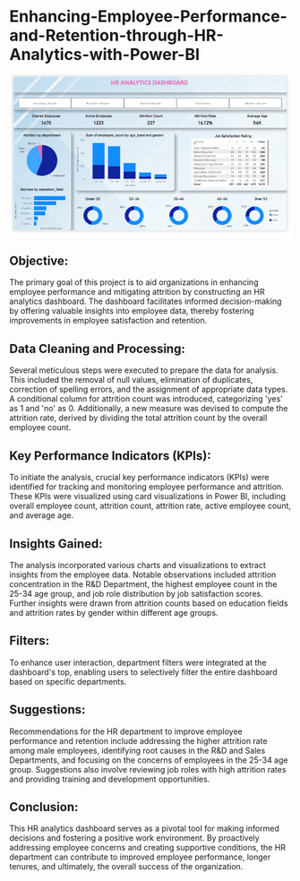 # Enhancing-Employee-Performance-and-Retention-through-HR-Analytics-with-Power-BI
![HR Analytics Dashboard](https://github.com/Jihen-Belhoudi/Enhancing-Employee-Performance-and-Retention-through-HR-Analytics-with-Power-BI/blob/main/Enhancing-Employee-Performance-and-Retention-through-HR-Analytics-with-Power-BI.PNG)

## Objective:
The primary goal of this project is to aid organizations in enhancing employee performance and mitigating attrition by constructing an HR analytics dashboard. The dashboard facilitates informed decision-making by offering valuable insights into employee data, thereby fostering improvements in employee satisfaction and retention.

## Data Cleaning and Processing:
Several meticulous steps were executed to prepare the data for analysis. This included the removal of null values, elimination of duplicates, correction of spelling errors, and the assignment of appropriate data types. A conditional column for attrition count was introduced, categorizing 'yes' as 1 and 'no' as 0. Additionally, a new measure was devised to compute the attrition rate, derived by dividing the total attrition count by the overall employee count.

## Key Performance Indicators (KPIs):
To initiate the analysis, crucial key performance indicators (KPIs) were identified for tracking and monitoring employee performance and attrition. These KPIs were visualized using card visualizations in Power BI, including overall employee count, attrition count, attrition rate, active employee count, and average age.

## Insights Gained:
The analysis incorporated various charts and visualizations to extract insights from the employee data. Notable observations included attrition concentration in the R&D Department, the highest employee count in the 25-34 age group, and job role distribution by job satisfaction scores. Further insights were drawn from attrition counts based on education fields and attrition rates by gender within different age groups.

## Filters:
To enhance user interaction, department filters were integrated at the dashboard's top, enabling users to selectively filter the entire dashboard based on specific departments.

## Suggestions:
Recommendations for the HR department to improve employee performance and retention include addressing the higher attrition rate among male employees, identifying root causes in the R&D and Sales Departments, and focusing on the concerns of employees in the 25-34 age group. Suggestions also involve reviewing job roles with high attrition rates and providing training and development opportunities.

## Conclusion:
This HR analytics dashboard serves as a pivotal tool for making informed decisions and fostering a positive work environment. By proactively addressing employee concerns and creating supportive conditions, the HR department can contribute to improved employee performance, longer tenures, and ultimately, the overall success of the organization.
